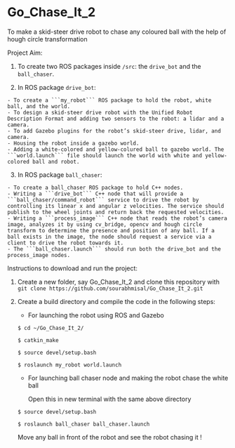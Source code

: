 # Go_Chase_It_2
To make a skid-steer drive robot to chase any coloured ball with the help of hough circle transformation

Project Aim:

  1) To create two ROS packages inside ```/src```: the ```drive_bot``` and the ```ball_chaser```.
  
  2) In ROS package ```drive_bot```:

    - To create a ```my_robot``` ROS package to hold the robot, white ball, and the world.
    - To design a skid-steer drive robot with the Unified Robot Description Format and adding two sensors to the robot: a lidar and a camera. 
    - To add Gazebo plugins for the robot’s skid-steer drive, lidar, and camera. 
    - Housing the robot inside a gazebo world. 
    - Adding a white-colored and yellow-colured ball to gazebo world. The ```world.launch``` file should launch the world with white and yellow-colored ball and robot.
  
  3) In ROS package ```ball_chaser```:
  
    - To create a ball_chaser ROS package to hold C++ nodes.
    - Writing a ```drive_bot``` C++ node that will provide a ```ball_chaser/command_robot``` service to drive the robot by controlling its linear x and angular z velocities. The service should publish to the wheel joints and return back the requested velocities.
    - Writing a ```process_image``` C++ node that reads the robot’s camera image, analyzes it by using cv_bridge, opencv and hough circle transform to determine the presence and position of any ball. If a ball exists in the image, the node should request a service via a client to drive the robot towards it.
    - The ```ball_chaser.launch``` should run both the drive_bot and the process_image nodes.
    
  
  Instructions to download and run the project:
  
  1) Create a new folder, say Go_Chase_It_2 and clone this repository with ```git clone https://github.com/sourabhmisal/Go_Chase_It_2.git``` 
  
  2) Create a build directory and compile the code in the following steps:
    
     - For launching the robot using ROS and Gazebo
     
     ```$ cd ~/Go_Chase_It_2/```
     
     ```$ catkin_make```
     
     ```$ source devel/setup.bash```
     
     ```$ roslaunch my_robot world.launch```
     
     - For launching ball chaser node and making the robot chase the white ball
       
       Open this in new terminal with the same above directory 
     
     ```$ source devel/setup.bash```
     
     ```$ roslaunch ball_chaser ball_chaser.launch```
     
        Move any ball in front of the robot and see the robot chasing it !
